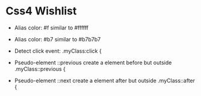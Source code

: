 # Css4 Wishlist

- Alias color: #f similar to #ffffff

- Alias color: #b7 similar to #b7b7b7

- Detect click event: .myClass:click { 

- Pseudo-element ::previous create a element before but outside .myClass::previous { 

- Pseudo-element ::next create a element after but outside .myClass::after { 

